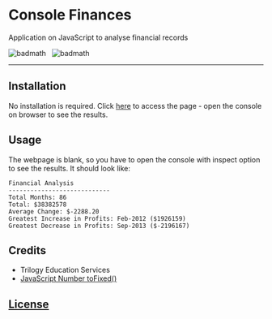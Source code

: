 # Console Finances
Application on JavaScript to analyse financial records

![badmath](https://img.shields.io/badge/JavaScript-95%25-%23efd81d)&nbsp;&nbsp;&nbsp;![badmath](https://img.shields.io/badge/HTML-5%25-%23e34c26)

---
## Installation

No installation is required.
Click [here](https://lorettarehm.github.io/Console-Finances/) to access the page - open the console on browser to see the results.

## Usage 
The webpage is blank, so you have to open the console with inspect option to see the results.
It should look like:

    Financial Analysis
    ----------------------------
    Total Months: 86
    Total: $38382578
    Average Change: $-2288.20
    Greatest Increase in Profits: Feb-2012 ($1926159)
    Greatest Decrease in Profits: Sep-2013 ($-2196167)

## Credits
* Trilogy Education Services
* [JavaScript Number toFixed()](https://www.w3schools.com/jsref/jsref_tofixed.asp)

## [License](./LICENSE)
